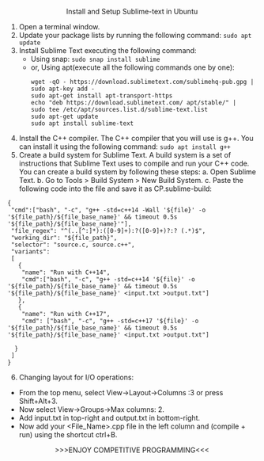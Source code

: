 <p align=center> <b></b>Install and Setup Sublime-text in Ubuntu </b></p>

1. Open a terminal window.
2. Update your package lists by running the following command:
      ```sudo apt update```
3. Install Sublime Text executing the following command:
   * Using snap:
      ```sudo snap install sublime```
   * or, Using apt(execute all the following commands one by one):
      ```
      wget -qO - https://download.sublimetext.com/sublimehq-pub.gpg | sudo apt-key add -
      sudo apt-get install apt-transport-https
      echo "deb https://download.sublimetext.com/ apt/stable/" |  sudo tee /etc/apt/sources.list.d/sublime-text.list
      sudo apt-get update  
      sudo apt install sublime-text
      ```
5. Install the C++ compiler. The C++ compiler that you will use is g++. You can install it using the following command:
      ```sudo apt install g++```
6. Create a build system for Sublime Text. A build system is a set of instructions that Sublime Text uses to compile and run your C++ code.
   You can create a build system by following these steps:
  a. Open Sublime Text.
  b. Go to Tools > Build System > New Build System.
  c. Paste the following code into the file and save it as CP.sublime-build:
```
{
 "cmd":["bash", "-c", "g++ -std=c++14 -Wall '${file}' -o '${file_path}/${file_base_name}' && timeout 0.5s '${file_path}/${file_base_name}'"],
 "file_regex": "^(..[^:]*):([0-9]+):?([0-9]+)?:? (.*)$",
 "working_dir": "${file_path}",
 "selector": "source.c, source.c++",
 "variants":
 [
   {
 	"name": "Run with C++14",
 	"cmd":["bash", "-c", "g++ -std=c++14 '${file}' -o '${file_path}/${file_base_name}' && timeout 0.5s '${file_path}/${file_base_name}' <input.txt >output.txt"]
   },
   {
 	"name": "Run with C++17",
 	"cmd": ["bash", "-c", "g++ -std=c++17 '${file}' -o '${file_path}/${file_base_name}' && timeout 0.5s '${file_path}/${file_base_name}' <input.txt >output.txt"]

  }
 ]
}
```
6.  Changing layout for I/O operations:
  * From the top menu, select View->Layout->Columns :3 or press Shift+Alt+3.
  * Now select View->Groups->Max columns: 2.
  * Add input.txt in top-right and output.txt in bottom-right.
  * Now add your <File_Name>.cpp file in the left column and (compile + run) using the shortcut ctrl+B.

<p align=center> >>>ENJOY COMPETITIVE PROGRAMMING<<< </p>

